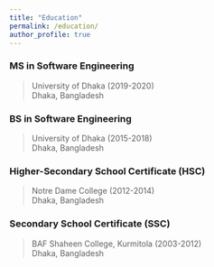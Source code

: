 ```yaml
---
title: "Education"
permalink: /education/
author_profile: true
---
```


### MS in Software Engineering 
> University of Dhaka (2019-2020) <br>
> Dhaka, Bangladesh
 
### BS in Software Engineering 
> University of Dhaka (2015-2018) <br>
> Dhaka, Bangladesh

### Higher-Secondary School Certificate (HSC) 
> Notre Dame College (2012-2014) <br>
> Dhaka, Bangladesh

### Secondary School Certificate (SSC) 
> BAF Shaheen College, Kurmitola (2003-2012) <br>
> Dhaka, Bangladesh


<!-- 
<b>[MOPO: Model-based Offline Policy Optimization](http://lantaoyu.com/publications/MOPO)</b> <br> 
Tianhe Yu\*, Garrett Thomas\*, <b>Lantao Yu</b>, Stefano Ermon, James Zou, Sergey Levine, Chelsea Finn, Tengyu Ma.
<i>The 34th Conference on Neural Information Processing Systems</i>. <b>NeurIPS 2020</b>.

<b>[A Study of AI Population Dynamics with Million-agent Reinforcement Learning](http://lantaoyu.com/publications/MA)</b><br>
Yaodong Yang\*, <b>Lantao Yu</b>\*, Yiwei Bai\*, Jun Wang, Weinan Zhang, Ying Wen, Yong Yu. <i>The 17th International Conference on Autonomous Agents and Multi-Agent Systems.</i> <b>AAMAS 2018</b>. -->





<!-- [\* denotes equal contribution] -->
